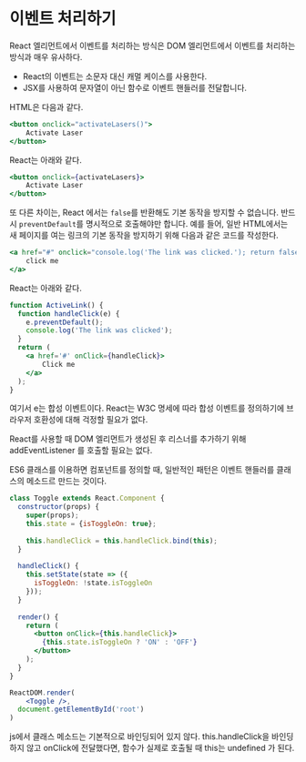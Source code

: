 # 이벤트 처리하기

React 엘리먼트에서 이벤트를 처리하는 방식은 DOM 엘리먼트에서 이벤트를 처리하는 방식과 매우 유사하다. 

- React의 이벤트는 소문자 대신 캐멀 케이스를 사용한다.
- JSX를 사용하여 문자열이 아닌 함수로 이벤트 핸들러를 전달합니다.

HTML은 다음과 같다.

```jsx
<button onclick="activateLasers()">
	Activate Laser
</button>
```

React는 아래와 같다.

```jsx
<button onclick={activateLasers}>
	Activate Laser
</button>
```

또 다른 차이는, React 에서는 `false`를 반환해도 기본 동작을 방지할 수 없습니다. 반드시 `preventDefault`를 명시적으로 호출해야만 합니다. 예를 들어, 일반 HTML에서는 새 페이지를 여는 링크의 기본 동작을 방지하기 위해 다음과 같은 코드를 작성한다.

```jsx
<a href="#" onclick="console.log('The link was clicked.'); return false">
	click me
</a>
```

React는 아래와 같다.

```jsx
function ActiveLink() {
  function handleClick(e) {
    e.preventDefault();
    console.log('The link was clicked');
  }
  return (
  	<a href='#' onClick={handleClick}>
  		Click me
  	</a>
  );
}
```

여기서 e는 합성 이벤트이다. React는 W3C 명세에 따라 합성 이벤트를 정의하기에 브라우저 호환성에 대해 걱정할 필요가 없다.

React를 사용할 때 DOM 엘리먼트가 생성된 후 리스너를 추가하기 위해 addEventListener 를 호출할 필요는 없다.



ES6 클래스를 이용하면 컴포넌트를 정의할 때, 일반적인 패턴은 이벤트 핸들러를 클래스의 메소드르 만드는 것이다.

```jsx
class Toggle extends React.Component {
  constructor(props) {
    super(props);
    this.state = {isToggleOn: true};
    
    this.handleClick = this.handleClick.bind(this);
  }
  
  handleClick() {
    this.setState(state => ({
      isToggleOn: !state.isToggleOn
    }));
  }
  
  render() {
    return (
      <button onClick={this.handleClick}>
      	{this.state.isToggleOn ? 'ON' : 'OFF'}
      </button>
    );
  }
}

ReactDOM.render(
	<Toggle />,
  document.getElementById('root')
)
```

js에서 클래스 메소드는 기본적으로 바인딩되어 있지 않다. this.handleClick을 바인딩 하지 않고 onClick에 전달했다면, 함수가 실제로 호출될 때 this는 undefined 가 된다.



